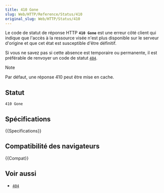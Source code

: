 ```yaml
---
title: 410 Gone
slug: Web/HTTP/Reference/Status/410
original_slug: Web/HTTP/Status/410
---
```


Le code de statut de réponse HTTP **`410 Gone`** est une erreur côté client qui indique que l'accès à la ressource visée n'est plus disponible sur le serveur d'origine et que cet état est susceptible d'être définitif.

Si vous ne savez pas si cette absence est temporaire ou permanente, il est préférable de renvoyer un code de statut [`404`](/fr/docs/Web/HTTP/Status/404).

> [!NOTE]
> Par défaut, une réponse 410 peut être mise en cache.

## Statut

```
410 Gone
```

## Spécifications

{{Specifications}}

## Compatibilité des navigateurs

{{Compat}}

## Voir aussi

- [`404`](/fr/docs/Web/HTTP/Status/404)
